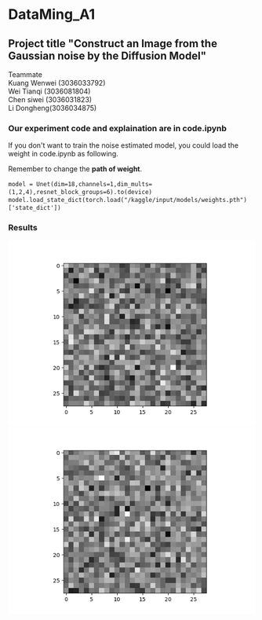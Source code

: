 # DataMing_A1

## Project title "Construct an Image from the Gaussian noise by the Diffusion Model"  

Teammate   
Kuang Wenwei (3036033792)  
Wei Tianqi (3036081804)  
Chen siwei (3036031823)  
Li Dongheng(3036034875)  


### Our experiment code and explaination are in code.ipynb  

If you don't want to train the noise estimated model, you could load the weight in code.ipynb as following.  

Remember to change the **path of weight**. 

```
model = Unet(dim=18,channels=1,dim_mults=(1,2,4),resnet_block_groups=6).to(device)
model.load_state_dict(torch.load("/kaggle/input/models/weights.pth")['state_dict'])
```

### Results  
![img](./exp2.gif)
![img](./diffusion_4.gif)
